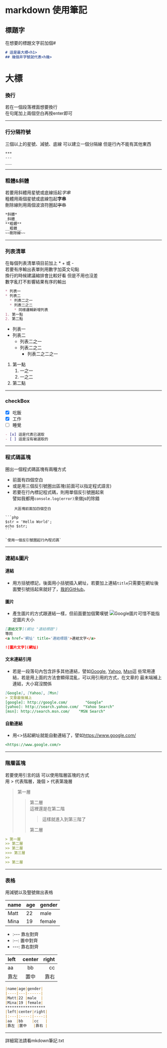 # markdown 使用筆記
## 標題字
在想要的標題文字前加個#
```md
# 這是最大標<h1>
## 幾個井字號就代表<h幾>
```
# 大標
### 換行
若在一個段落裡面想要換行  
在句尾加上兩個空白再按enter即可
___
### 行分隔符號
三個以上的星號、減號、底線 可以建立一個分隔線 但是行內不能有其他東西
```md
***
---
___
```
___
### 粗體&斜體
若要用斜體用星號或底線括起*字串*  
粗體用兩個星號或底線包起**字串**  
刪除線則用兩個波浪符圈起~~字串~~
```md
*斜體*
_斜體_
**粗體**
__粗體__
~~刪除線~~
```
___
### 列表清單
在每個列表清單項目前加上 * + 或 -   
若要有序輸出表單則用數字加英文句點  
換行的時候建議縮排會比較好看 但是不用也沒差  
數字亂打不影響結果有序的輸出
```md
* 列表一
* 列表二
  * 列表二之一
  * 列表二之二
    * 同樣邏輯新增列表
1. 第一點
2. 第二點
```
* 列表一
* 列表二
  * 列表二之一
  * 列表二之二
    * 列表二之二之一
1. 第一點
   1. 一之一
   2. 一之二
2. 第二點
___
### checkBox
- [x] 吃飯
- [x] 工作
- [ ] 睡覺
```md
- [x] 這是代表已選取
- [ ] 這是沒有被選取的
```
___
### 程式碼區塊
圈出一個程式碼區塊有兩種方式  
* 前面有四個空白
* 或是用三個反引號圈出區塊(前面可以指定程式語言)
* 若要在行內標記程式碼，則用單個反引號圈起來  
  譬如我都用`console.log(error)`來做js的除錯
```
    大區塊前面加四個空白
```
    ```php
    $str = 'Hello World';
    echo $str;
    ``` 
```
`使用一個反引號圈起行內程式碼`
```
___
### 連結&圖片
#### 連結  
* 用方括號標記，後面用小括號插入網址，若要加上連結`title`只需要在網址後面雙引號括起來就好了，[我的GitHub](https://github.com/followmytype "漸漸在經營了")。
#### 圖片  
* 產生圖片的方式跟連結一樣，但前面要加個驚嘆號
  ![Google圖片](https://ssl.gstatic.com/images/branding/googleg/2x/googleg_standard_color_64dp.png)可惜不能指定圖片大小
```md
[連結文字](網址 "連結標題")
等同
<a href='網址' title='連結標題'>連結文字</a>

![圖片文字](網址)
```
#### 文末連結引用
* 若是一段落句內包含許多其他連結，譬如[Google], [Yahoo], [Msn]這   些常用連結，若是用上面的方法會顯得混亂，可以用引用的方式，在文章的    最末端補上連結，大小寫沒關係
```md
[Google], [Yahoo], [Msn]
> 文章最後補上
[google]: http://google.com/        "Google"
[yahoo]: http://search.yahoo.com/  "Yahoo Search"
[msn]: http://search.msn.com/    "MSN Search"
```
#### 自動連結
* 用<>括起網址就能自動連結了，譬如<https://www.google.com/>
```md
<https://www.google.com/>
```
___
### 階層區塊
若要使用引言的話 可以使用階層區塊的方式  
用 > 代表階層，幾個 > 代表第幾層
> 第一層
>> 第二層  
>> 這裡還是在第二階
>>> 這樣就進入到第三階了
>> 
>> 第二層
```md
> 第一層
>> 第二層  
>> 第二層
>>> 第三層
>>
>> 第二層
```
___
### 表格
用減號以及豎號做出表格

|name|age|gender|
|----|---|------|
|Matt|22 |male  |
|Mina|19 |female|
* :--- 靠左對齊  
* :--: 置中對齊  
* ---: 靠右對齊

|left|center|right|
|:---|:----:|----:|
|aa  |bb    |cc   |
|靠左 |置中  |靠右  |
```md
|name|age|gender|
|----|---|------|
|Matt|22 |male  |
|Mina|19 |female|
******************
|left|center|right|
|:---|:----:|----:|
|aa  |bb    |cc   |
|靠左 |置中   |靠右 |
```
___
詳細寫法請看mkdown筆記.txt  

[google]: http://google.com/        "Google範例"
[yahoo]: http://search.yahoo.com/  "Yahoo Search"
[msn]: http://search.msn.com/    "MSN Search"